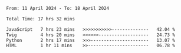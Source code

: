 <!--START_SECTION:waka-->

```txt
From: 11 April 2024 - To: 18 April 2024

Total Time: 17 hrs 32 mins

JavaScript   7 hrs 23 mins   >>>>>>>>>>>--------------   42.04 %
Twig         4 hrs 20 mins   >>>>>>-------------------   24.73 %
Python       2 hrs 17 mins   >>>----------------------   13.07 %
HTML         1 hr 11 mins    >>-----------------------   06.78 %
```

<!--END_SECTION:waka-->
